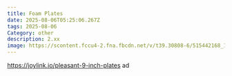 ```yaml
---
title: Foam Plates
date: 2025-08-06T05:25:06.267Z
tags: 2025-08-06
Category: other
description: 2.xx
image: https://scontent.fccu4-2.fna.fbcdn.net/v/t39.30808-6/515442168_10162876184799666_3964934211719766995_n.jpg?stp=cp6_dst-jpg_s600x600_tt6&_nc_cat=111&ccb=1-7&_nc_sid=aa7b47&_nc_ohc=iko00avLhg4Q7kNvwEDW3Tm&_nc_oc=Adk8m4bForOmruLrJty9sOY-ntxpdUGgCYtnhFvQLEdsd5EAnPCb5fIt5F1cr_mctNo&_nc_zt=23&_nc_ht=scontent.fccu4-2.fna&_nc_gid=QVXPSAW1QvvzqyZudoWFyg&oh=00_AfUlUomd4vKd83POemQk75QgCe2jLXjXO0lrQcnN9pRhfQ&oe=6898A880
---
```

https://joylink.io/pleasant-9-inch-plates ad
